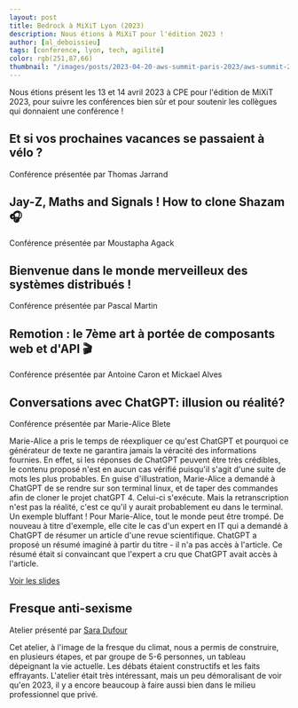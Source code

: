 ```yaml
---
layout: post
title: Bedrock à MiXiT Lyon (2023)
description: Nous étions à MiXiT pour l'édition 2023 !
author: [al_deboissieu]
tags: [conference, lyon, tech, agilité]
color: rgb(251,87,66)
thumbnail: "/images/posts/2023-04-20-aws-summit-paris-2023/aws-summit-2023-keynote.jpg"
---
```


Nous étions présent les 13 et 14 avril 2023 à CPE pour l'édition de MiXiT 2023, pour suivre les 
conférences bien sûr et pour soutenir les collègues qui donnaient une conférence !

## Et si vos prochaines vacances se passaient à vélo ?

Conférence présentée par Thomas Jarrand

## Jay-Z, Maths and Signals ! How to clone Shazam 🎧

Conférence présentée par Moustapha Agack

## Bienvenue dans le monde merveilleux des systèmes distribués !

Conférence présentée par Pascal Martin

## Remotion : le 7ème art à portée de composants web et d'API 🎬

Conférence présentée par Antoine Caron et Mickael Alves

## Conversations avec ChatGPT: illusion ou réalité?

Conférence présentée par Marie-Alice Blete

Marie-Alice a pris le temps de réexpliquer ce qu'est ChatGPT et pourquoi ce générateur de texte 
ne garantira jamais la véracité des informations fournies. En effet, si les réponses de ChatGPT 
peuvent être très crédibles, le contenu proposé n'est en aucun cas vérifié 
puisqu'il s'agit d'une suite de mots les plus probables. 
En guise d'illustration, Marie-Alice a demandé à ChatGPT de se rendre sur son terminal linux, et 
de taper des commandes afin de cloner le projet chatGPT 4. Celui-ci s'exécute. Mais la 
retranscription n'est pas la réalité, c'est ce qu'il y aurait probablement eu dans le terminal. Un 
exemple bluffant !
Pour Marie-Alice, tout le monde peut être trompé. De nouveau à titre d'exemple, elle cite le cas 
d'un expert en IT qui a demandé à ChatGPT de résumer un article d'une revue scientifique. 
ChatGPT a proposé un résumé imaginé à partir du titre - il n'a pas accès à l'article. Ce résumé 
était si convaincant que l'expert a cru que ChatGPT avait accès à l'article.

[Voir les slides](https://www.slideshare.net/MarieAliceBlete/conversations-avec-chatgpt-illusion-ou-ralit)

## Fresque anti-sexisme

Atelier présenté par [Sara Dufour](https://twitter.com/ComSaraDufour)

Cet atelier, à l'image de la fresque du climat, nous a permis de construire, en plusieurs étapes,
et par groupe de 5-6 personnes, un tableau dépeignant la vie actuelle.
Les débats étaient constructifs et les faits effrayants.
L'atelier était très intéressant, mais un peu démoralisant de voir qu'en 2023,
il y a encore beaucoup à faire aussi bien dans le milieu professionnel que privé.

